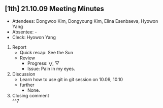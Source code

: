 ## [1th] 21.10.09 Meeting Minutes
- Attendees: Dongwoo Kim, Dongyoung Kim, Elina Esenbaeva, Hyowon Yang
- Absentee: -
- Cleck: Hyowon Yang

1. Report
    - Quick recap: See the Sun
    - Review  
        - Progress: $\bigvee$, $\bigtriangledown$
        - Issue: Pain in my eyes.
2. Discussion
    - Learn how to use git in git session on 10.09, 10.10
    - further
        - None.
3. Closing comment  
    ^^7